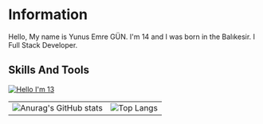 # Information
Hello, My name is Yunus Emre GÜN. I'm 14 and I was born in the Balıkesir. I Full Stack Developer.

## Skills And Tools
[![Hello I'm 13](https://skillicons.dev/icons?i=html,css,js,ts,php,svelte,express,vscode,react,next,tailwind,figma,github,mongodb,bootstrap,discord,mysql,redux,&perline=15)](https://skillicons.dev)



<table>
<tr>
<td>
      <img src="https://github-readme-stats.vercel.app/api?username=YunusEmre577&show_icons=true&theme=radical" alt="Anurag's GitHub stats">
</td>
<td>
      <img src="https://github-readme-stats.vercel.app/api/top-langs/?username=YunusEmre577&layout=compact" alt="Top Langs" />
</td>
</tr>
</table>
